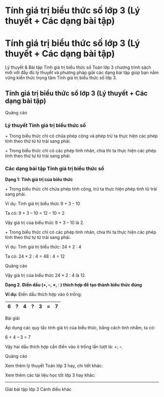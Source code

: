 # Tính giá trị biểu thức số lớp 3 (Lý thuyết + Các dạng bài tập)

# Tính giá trị biểu thức số lớp 3 (Lý thuyết + Các dạng bài tập)

Lý thuyết & Bài tập Tính giá trị biểu thức số Toán lớp 3 chương trình sách mới với đầy đủ lý thuyết và phương pháp giải các dạng bài tập giúp bạn nắm vững kiến thức trọng tâm Tính giá trị biểu thức số lớp 3.

## Tính giá trị biểu thức số lớp 3 (Lý thuyết + Các dạng bài tập)

Quảng cáo

### Lý thuyết Tính giá trị biểu thức số

\+ Trong biểu thức chỉ có chứa phép cộng và phép trừ ta thực hiện các phép tính theo thứ từ từ trái sang phải.

\+ Trong biểu thức chỉ có các phép tính nhân, chia thì ta thực hiện các phép tính theo thứ tự từ trái sang phải.

### Các dạng bài tập Tính giá trị biểu thức số

**Dạng 1: Tính giá trị của biểu thức**

\+ Trong biểu thức chỉ chứa phép tính cộng, trừ ta thực hiện phép tính từ trái sang phải.

Ví dụ: Tính giá trị biểu thức 9 + 3 – 10

Ta có: 9 + 3 – 10 = 12 – 10 = 2

Vậy giá trị của biểu thức 9 + 3 – 10 là 2.

\+ Trong biểu thức chỉ có các phép tính nhân, chia thì ta thực hiện các phép tính theo thứ tự từ trái sang phải.

Ví dụ: Tính giá trị biểu thức: 24 × 2 : 4

Ta có: 24 × 2 : 4 = 48 : 4 = 12

Quảng cáo

Vậy giá trị của biểu thức 24 × 2 : 4 là 12.

**Dạng 2. Điền dấu (+, –, ×, : ) thích hợp để tạo thành biểu thức đúng**

**Ví dụ:** Điền dấu thích hợp vào ô trống:

6 |  ? |  4 |  ? |  3 |  = |  7  
---|---|---|---|---|---|---  
  
Bài giải

Áp dụng các quy tắc tính giá trị của biểu thức, bằng cách tính nhẩm, ta có:

6 + 4 – 3 = 7

Vậy hai dấu thích hợp cần điền vào ô trống lần lượt là: +; **-**.

Quảng cáo

Xem thêm lý thuyết Toán lớp 3 hay, chi tiết khác:

Xem thêm các tài liệu học tốt lớp 3 hay khác:

* * *

Giải bài tập lớp 3 Cánh diều khác
